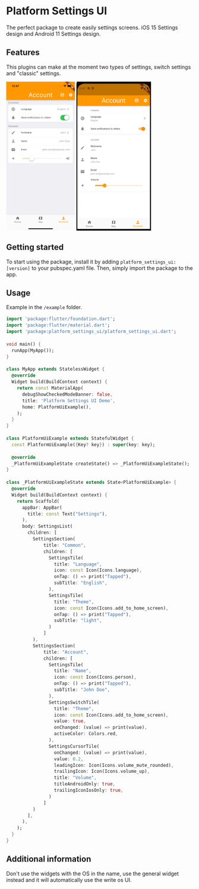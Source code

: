 # Platform Settings UI
The perfect package to create easily settings screens.
iOS 15 Settings design and Android 11 Settings design.

## Features

This plugins can make at the moment two types of settings, switch settings and "classic" settings.

<img src="assets/ios.png" alt="iOS example" height="400"/>
<img src="assets/android.png" alt="Android example" height="400"/>

## Getting started

To start using the package, install it by adding `platform_settings_ui:[version]` to your pubspec.yaml file.
Then, simply import the package to the app.

## Usage

Example in the `/example` folder.

```dart
import 'package:flutter/foundation.dart';
import 'package:flutter/material.dart';
import 'package:platform_settings_ui/platform_settings_ui.dart';

void main() {
  runApp(MyApp());
}

class MyApp extends StatelessWidget {
  @override
  Widget build(BuildContext context) {
    return const MaterialApp(
      debugShowCheckedModeBanner: false,
      title: 'Platform Settings UI Demo',
      home: PlatformUiExample(),
    );
  }
}

class PlatformUiExample extends StatefulWidget {
  const PlatformUiExample({Key? key}) : super(key: key);

  @override
  _PlatformUiExampleState createState() => _PlatformUiExampleState();
}

class _PlatformUiExampleState extends State<PlatformUiExample> {
  @override
  Widget build(BuildContext context) {
    return Scaffold(
      appBar: AppBar(
        title: const Text("Settings"),
      ),
      body: SettingsList(
        children: [
          SettingsSection(
              title: "Common",
              children: [
                SettingsTile(
                  title: "Language",
                  icon: const Icon(Icons.language),
                  onTap: () => print("Tapped"),
                  subTitle: "English",
                ),
                SettingsTile(
                  title: "Theme",
                  icon: const Icon(Icons.add_to_home_screen),
                  onTap: () => print("Tapped"),
                  subTitle: "light",
                )
              ]
          ),
          SettingsSection(
              title: "Account",
              children: [
                SettingsTile(
                  title: "Name",
                  icon: const Icon(Icons.person),
                  onTap: () => print("Tapped"),
                  subTitle: "John Doe",
                ),
                SettingsSwitchTile(
                  title: "Theme",
                  icon: const Icon(Icons.add_to_home_screen),
                  value: true,
                  onChanged: (value) => print(value),
                  activeColor: Colors.red,
                ),
                SettingsCursorTile(
                  onChanged: (value) => print(value),
                  value: 0.2,
                  leadingIcon: Icon(Icons.volume_mute_rounded),
                  trailingIcon: Icon(Icons.volume_up),
                  title: "Volume",
                  titleAndroidOnly: true,
                  trailingIconIosOnly: true,
                )
              ]
          )
        ],
      ),
    );
  }
}
```

## Additional information

Don't use the widgets with the OS in the name, use the general widget instead and it will automatically use the write os UI.
